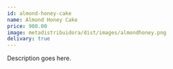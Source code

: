 ```yaml
---
id: almond-honey-cake
name: Almond Honey Cake
price: 900.00
image: metadistribuidora/dist/images/almondhoney.png
delivary: true
---
```

Description goes here.
